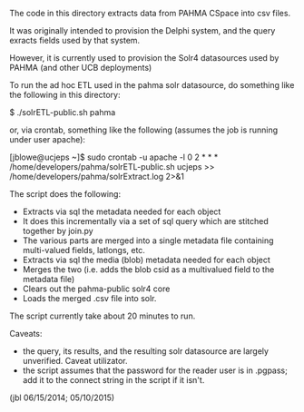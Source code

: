 The code in this directory extracts data from PAHMA CSpace into csv files.

It was originally intended to provision the Delphi system, and the query exracts fields used by that system.

However, it is currently used to provision the Solr4 datasources used by PAHMA (and other UCB deployments)

To run the ad hoc ETL  used in the pahma solr datasource, do something like the following in this directory:

$ ./solrETL-public.sh pahma

or, via crontab, something like the following (assumes the job is running under user apache):

[jblowe@ucjeps ~]$ sudo crontab -u apache -l
0 2 * * * /home/developers/pahma/solrETL-public.sh ucjeps >> /home/developers/pahma/solrExtract.log  2>&1

The script does the following:

* Extracts via sql the metadata needed for each object
* It does this incrementally via a set of sql query which are stitched together by join.py
* The various parts are merged into a single metadata file containing multi-valued fields, latlongs, etc.
* Extracts via sql the media (blob) metadata needed for each object
* Merges the two (i.e. adds the blob csid as a multivalued field to the metadata file)
* Clears out the pahma-public solr4 core
* Loads the merged .csv file into solr.

The script currently take about 20 minutes to run.

Caveats:

- the query, its results, and the resulting solr datasource are largely unverified. Caveat utilizator.
- the script assumes that the password for the reader user is in .pgpass; add it to the connect string in
  the script if it isn't.

(jbl 06/15/2014; 05/10/2015)
